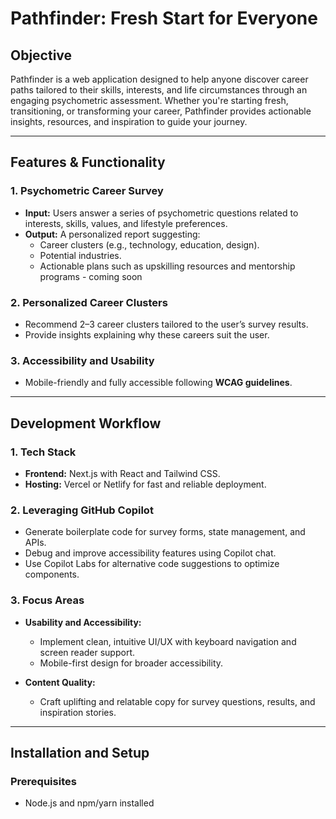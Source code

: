 # Pathfinder: Fresh Start for Everyone

## Objective

Pathfinder is a web application designed to help anyone discover career paths tailored to their skills, interests, and life circumstances through an engaging psychometric assessment. Whether you're starting fresh, transitioning, or transforming your career, Pathfinder provides actionable insights, resources, and inspiration to guide your journey.

---

## Features & Functionality

### 1. Psychometric Career Survey
- **Input:** Users answer a series of psychometric questions related to interests, skills, values, and lifestyle preferences.
- **Output:** A personalized report suggesting:
  - Career clusters (e.g., technology, education, design).
  - Potential industries.
  - Actionable plans such as upskilling resources and mentorship programs - coming soon

### 2. Personalized Career Clusters
- Recommend 2–3 career clusters tailored to the user’s survey results.
- Provide insights explaining why these careers suit the user.

### 3. Accessibility and Usability
- Mobile-friendly and fully accessible following **WCAG guidelines**.

---

## Development Workflow

### 1. Tech Stack
- **Frontend:** Next.js with React and Tailwind CSS.
- **Hosting:** Vercel or Netlify for fast and reliable deployment.

### 2. Leveraging GitHub Copilot
- Generate boilerplate code for survey forms, state management, and APIs.
- Debug and improve accessibility features using Copilot chat.
- Use Copilot Labs for alternative code suggestions to optimize components.

### 3. Focus Areas
- **Usability and Accessibility:**
  - Implement clean, intuitive UI/UX with keyboard navigation and screen reader support.
  - Mobile-first design for broader accessibility.

- **Content Quality:**
  - Craft uplifting and relatable copy for survey questions, results, and inspiration stories.

---

## Installation and Setup

### Prerequisites
- Node.js and npm/yarn installed


